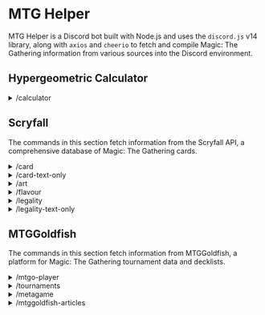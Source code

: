 # MTG Helper

MTG Helper is a Discord bot built with Node.js and uses the `discord.js` v14 library, along with `axios` and `cheerio` to fetch and compile Magic: The Gathering information from various sources into the Discord environment.

## Hypergeometric Calculator

<details>
<summary>/calculator</summary>

### Description 

This command calculates the probability of drawing specific cards in a game of Magic: The Gathering using the hypergeometric distribution. It provides the chances of drawing a specified number of wanted cards from your deck.

### Parameters
`population_size <Integer>` -> The total number of cards in your deck/library from which you are drawing.

`sample_size <Integer>` -> The number of cards you are drawing, such as the number of cards in your opening hand.

`successes_in_population <Integer>` -> The number of specific cards you want from your deck/library.

`successes_in_sample <Integer>` -> The exact number of the wanted cards you want to draw.

### Raw SlashCommand Input Example

```shell
/calculator population_size:60 sample_size:7 successes_in_population:4 successes_in_sample:2
```

### Discord Input Example

![hypcalcin](https://github.com/user-attachments/assets/f222d1a9-6fc8-47a5-abb4-8e0696a31a3c)

### Output Example

![hypcalcout](https://github.com/user-attachments/assets/71f73f1d-dfc1-4ba8-a2e0-7cb822d3c7a0)

</details>

## Scryfall

The commands in this section fetch information from the Scryfall API, a comprehensive database of Magic: The Gathering cards.

<details>
<summary>/card</summary>

### Description 

Search for a Magic: The Gathering card by name.

### Parameters

`name <String>` -> The name of the Magic: The Gathering card.

### Raw SlashCommand Input Example

```shell
/card name:Black Lotus
```

### Discord Input Example

![card](https://github.com/user-attachments/assets/c3078470-f7e8-4d2d-90f3-c41f14501510)

### Output Example

![card output](https://github.com/user-attachments/assets/2801d37c-7abb-4386-9ffd-65381b0e4ac5)

</details>

<details>
<summary>/card-text-only</summary>
 
### Description 

Search for a Magic: The Gathering card information (Text Only).

### Parameters

`name <String>` -> The name of the Magic: The Gathering card.

### Raw SlashCommand Input Example 

```shell
/card-text-only name: Black Lotus
```

### Discord Input Example 

![card-text](https://github.com/user-attachments/assets/09df6146-f287-4d79-aaa0-c9edfde57b73)

### Output Example

![card-text-out](https://github.com/user-attachments/assets/7c1028be-73c7-467d-b9c2-b5bda2cbe872)

</details>

<details>
<summary>/art</summary>

### Description 

Fetches the full art of a Magic: The Gathering card.

### Parameters

`name <String>` -> The name of the Magic: The Gathering card.

### Raw SlashCommand Input Example 

```shell
/art name:Black Lotus
```

### Discord Input Example 

![11111](https://github.com/user-attachments/assets/aad585b4-9904-4097-8254-2c64f343765d)

### Output Example

![art](https://github.com/user-attachments/assets/e1f2af4b-5369-4d2f-b535-642ee5a9d7fb)

</details>

<details>
<summary>/flavour</summary>
 
### Description 

Retrieves the flavor text of a Magic: The Gathering card.

### Parameters

`name <String>` -> The name of the Magic: The Gathering card.

### Raw SlashCommand Input Example 

```shell
/flavour name:Glorybringer
```

### Discord Input Example 

![flavour-disc](https://github.com/user-attachments/assets/e5ed00dd-8b56-49b0-b3ba-afc03113c47a)

### Output Example

![flavour-out](https://github.com/user-attachments/assets/9acd5cb4-0a8d-4019-8851-7f520d06c985)

</details>

<details>
<summary>/legality</summary>

### Description 

Retrieves the legality of a Magic: The Gathering card in various formats.

### Parameters

`name <String>` -> The name of the Magic: The Gathering card.

### Raw SlashCommand Input Example 

```shell
/legality name:Black Lotus
```

### Discord Input Example 

![legality-in](https://github.com/user-attachments/assets/74d89ae4-1565-4070-a15e-a6f26f19578b)

### Output Example

![legality-out](https://github.com/user-attachments/assets/40ece5a4-1b26-4398-9fa2-652527d044d5)

</details>

<details>
<summary>/legality-text-only</summary>

### Description 

Retrieves the legality of a Magic: The Gathering card in various formats, displaying the information as plain text.

### Parameters

`name <String>` -> The name of the Magic: The Gathering card.

### Raw SlashCommand Input Example 

```shell
/legality-text-only name:Black Lotus
```

### Discord Input Example 

![legality-text-in](https://github.com/user-attachments/assets/5c93649d-669e-403e-8489-8e49d3c2ef0b)

### Output Example

![legality-text-out](https://github.com/user-attachments/assets/7be2c56b-8f5c-4107-9b2c-d158ce1217be)


</details>

## MTGGoldfish

The commands in this section fetch information from MTGGoldfish, a platform for Magic: The Gathering tournament data and decklists.

<details>
<summary>/mtgo-player</summary>
 
### Description 

Retrieves recent Magic: The Gathering Online events for a specified player.

### Parameters

`nickname <String>` -> The MTGO nickname of the player whose events you want to retrieve.

### Raw SlashCommand Input Example 

```shell
/mtgo-player nickname:lsv
```

### Discord Input Example 

![mtgo-player in](https://github.com/user-attachments/assets/74b031f2-59d0-441a-8a18-eb664196112f)

### Output Example

![mtgo-player out](https://github.com/user-attachments/assets/b1df6ae0-08d4-47b9-a52a-a3915c8542a9)


</details>

<details>
<summary>/tournaments</summary>
 
### Description 

Fetches recent tournament data for a specified Magic: The Gathering format from MTGGoldfish.

### Parameters

`format <StringChoice>` -> The MTG format to fetch data for. Options include Modern, Pioneer, Pauper, Standard, Legacy, and Vintage.

### Raw SlashCommand Input Example 

```shell
/tournaments format:Modern
```

### Discord Input Example 

![tournaments-in](https://github.com/user-attachments/assets/6b1e0eb7-a093-4110-9a21-79c36e5b5084)


### Output Example:

![tournaments-out](https://github.com/user-attachments/assets/605661ce-2cf9-4d11-94f0-c1fb01790c54)


</details>

<details>
<summary>/metagame</summary>
 
### Description 

Retrieves the top 20 metagame archetypes for a specified Magic: The Gathering format from MTGGoldfish.

### Parameters

`format <StringChoice>` -> The MTG format to fetch archetypes for. Options include Modern, Pioneer, Pauper, Standard, Legacy, and Vintage.

### Raw SlashCommand Input Example

```shell
/metagame format:Modern
```

### Discord Input Example

![meta-in](https://github.com/user-attachments/assets/2f919065-baf1-411b-adcd-c29bfc63552f)

### Output Example

![meta-out](https://github.com/user-attachments/assets/1b3b1736-ba22-46f9-8b84-ba7a4da870bf)


</details>

<details>
<summary>/mtggoldfish-articles </summary>
 
### Description 

Retrieves random 3 recent articles from MTGGoldfish.

### Raw SlashCommand Input Example

```shell
/mtggoldfish-articles 
```

### Discord Input Example

![Captura de tela 2024-08-25 100211](https://github.com/user-attachments/assets/5981944b-64fb-4ffa-8043-f5f739a8c880)

### Output Example

![articles out](https://github.com/user-attachments/assets/54f2ae32-0c73-4467-95de-f5d86e5c5a6e)

</details>
